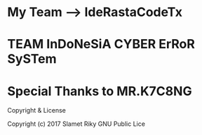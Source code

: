 # My Team --> IdeRastaCodeTx
# TEAM InDoNeSiA CYBER ErRoR SySTem
# Special Thanks to MR.K7C8NG

Copyright & License

Copyright (c) 2017 Slamet Riky GNU Public Lice
